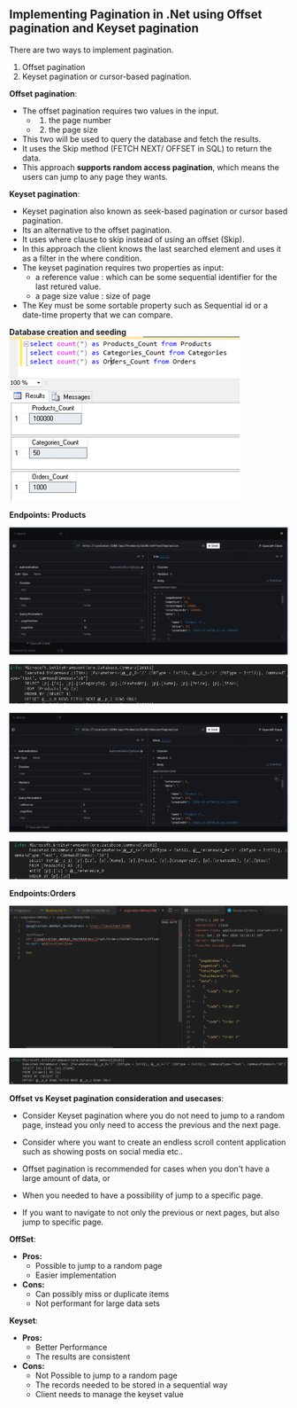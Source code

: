 ## Implementing Pagination in .Net using Offset pagination and Keyset pagination

There are two ways to implement pagination.
1. Offset pagination
2. Keyset pagination or cursor-based pagination.

**Offset pagination**:
- The offset pagination requires two values in the input.
  - 1. the page number
  - 2. the page size
- This two will be used to query the database and fetch the results.
- It uses the Skip method (FETCH NEXT/ OFFSET in SQL) to return the data.
- This approach **supports random access pagination**, which means the users can jump to any page they wants. 

**Keyset pagination**:
- Keyset pagination also known as seek-based pagination or cursor based pagination.
- Its an alternative to the offset pagination.
- It uses where clause to skip instead of using an offset (Skip).
- In this approach the client knows the last searched element and uses it as a filter in the where condition.
- The keyset pagination requires two properties as input:
  - a reference value : which can be some sequential identifier for the last retured value.
  - a page size value : size of page
- The Key must be some sortable property such as Sequential id or a date-time property that we can compare. 

**Database creation and seeding**
![alt text](images/image.png)

**Endpoints: Products**

![alt text](images/image-1.png)

![alt text](images/image-4.png)

![alt text](images/image-2.png)

![alt text](images/image-3.png)

**Endpoints:Orders**

![alt text](images/image-6.png)

![alt text](images/image-5.png)


**Offset vs Keyset pagination consideration and usecases**:

- Consider Keyset pagination where you do not need to jump to a random page, instead you only need to access the previous and the next page.
- Consider where you want to create an endless scroll content application such as showing posts on social media etc..
 

- Offset pagination is recommended for cases when you don't have a large amount of data, or
- When you needed to have a possibility of jump to a specific page.
- If you want to navigate to not only the previous or next pages, but also jump to specific page.

**OffSet**:
  - **Pros:**
    - Possible to jump to a random page
    - Easier implementation
  - **Cons:**
    - Can possibly miss or duplicate items
    - Not performant for large data sets

**Keyset**:
  - **Pros:**
    - Better Performance
    - The results are consistent
  - **Cons:**
    - Not Possible to jump to a random page
    - The records needed to be stored in a sequential way
    - Client needs to manage the keyset value